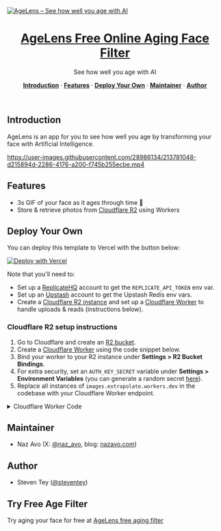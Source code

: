 <a href="https://agelens.com/ai-age-progression-free">
  <img alt="AgeLens – See how well you age with AI" src="https://agelens.com/ai-age-progression-free">
  <h1 align="center">AgeLens Free Online Aging Face Filter</h1>
</a>

<p align="center">
  See how well you age with AI
</p>

<p align="center">
  <a href="#introduction"><strong>Introduction</strong></a> ·
  <a href="#features"><strong>Features</strong></a> ·
  <a href="#deploy-your-own"><strong>Deploy Your Own</strong></a> ·
  <a href="#Maintainer"><strong>Maintainer</strong></a> ·
  <a href="#author"><strong>Author</strong></a>
</p>
<br/>


## Introduction

AgeLens is an app for you to see how well you age by transforming your face with Artificial Intelligence.

https://user-images.githubusercontent.com/28986134/213781048-d215894d-2286-4176-a200-f745b255ecbe.mp4

## Features

- 3s GIF of your face as it ages through time 🧓
- Store & retrieve photos from [Cloudflare R2](https://www.cloudflare.com/lp/pg-r2/) using Workers

## Deploy Your Own

You can deploy this template to Vercel with the button below:

[![Deploy with Vercel](https://vercel.com/button)](https://vercel.com/new/clone?demo-title=Extrapolate%20%E2%80%93%C2%A0See%20how%20well%20you%20age%20with%20AI&demo-description=Age%20transformation%20AI%20app%20powered%20by%20Next.js%2C%20Replicate%2C%20Upstash%2C%20and%20Cloudflare%20R2%20%2B%20Workers.&demo-url=https%3A%2F%2Fextrapolate.app%2F&demo-image=%2F%2Fimages.ctfassets.net%2Fe5382hct74si%2F4B2RUQ7DTvPgpf3Ra9jSC2%2Fda2571b055081a670ac9649d3ac0ac7a%2FCleanShot_2023-01-20_at_12.04.08.png&project-name=Extrapolate%20%E2%80%93%C2%A0See%20how%20well%20you%20age%20with%20AI&repository-name=extrapolate&repository-url=https%3A%2F%2Fgithub.com%2Fsteven-tey%2Fextrapolate&from=templates&integration-ids=oac_V3R1GIpkoJorr6fqyiwdhl17&env=REPLICATE_API_TOKEN%2CREPLICATE_WEBHOOK_TOKEN%2CCLOUDFLARE_WORKER_SECRET%2CPOSTMARK_TOKEN&envDescription=How%20to%20get%20these%20env%20variables%3A%20&envLink=https%3A%2F%2Fgithub.com%2Fsteven-tey%2Fextrapolate%2Fblob%2Fmain%2F.env.example)

Note that you'll need to:

- Set up a [ReplicateHQ](https://replicate.com) account to get the `REPLICATE_API_TOKEN` env var.
- Set up an [Upstash](https://upstash.com) account to get the Upstash Redis env vars.
- Create a [Cloudflare R2 instance](https://www.cloudflare.com/lp/pg-r2/) and set up a [Cloudflare Worker](https://workers.cloudflare.com/) to handle uploads & reads (instructions below).

### Cloudflare R2 setup instructions

1. Go to Cloudflare and create an [R2 bucket](https://www.cloudflare.com/lp/pg-r2/).
2. Create a [Cloudflare Worker](https://workers.cloudflare.com/) using the code snippet below.
3. Bind your worker to your R2 instance under **Settings > R2 Bucket Bindings**.
4. For extra security, set an `AUTH_KEY_SECRET` variable under **Settings > Environment Variables** (you can generate a random secret [here](https://generate-secret.vercel.app/)).
5. Replace all instances of `images.extrapolate.workers.dev` in the codebase with your Cloudflare Worker endpoint.

<details>
<summary>Cloudflare Worker Code</summary>

```ts
// Check requests for a pre-shared secret
const hasValidHeader = (request, env) => {
  return request.headers.get("X-CF-Secret") === env.AUTH_KEY_SECRET;
};

function authorizeRequest(request, env, key) {
  switch (request.method) {
    case "PUT":
    case "DELETE":
      return hasValidHeader(request, env);
    case "GET":
      return true;
    default:
      return false;
  }
}

export default {
  async fetch(request, env) {
    const url = new URL(request.url);
    const key = url.pathname.slice(1);

    if (!authorizeRequest(request, env, key)) {
      return new Response("Forbidden", { status: 403 });
    }

    switch (request.method) {
      case "PUT":
        await env.MY_BUCKET.put(key, request.body);
        return new Response(`Put ${key} successfully!`);
      case "GET":
        const object = await env.MY_BUCKET.get(key);

        if (object === null) {
          return new Response("Object Not Found", { status: 404 });
        }

        const headers = new Headers();
        object.writeHttpMetadata(headers);
        headers.set("etag", object.httpEtag);

        return new Response(object.body, {
          headers,
        });
      case "DELETE":
        await env.MY_BUCKET.delete(key);
        return new Response("Deleted!");

      default:
        return new Response("Method Not Allowed", {
          status: 405,
          headers: {
            Allow: "PUT, GET, DELETE",
          },
        });
    }
  },
};
```

</details>


## Maintainer

- Naz Avo (X: [@naz_avo](https://twitter.com/naz_avo), blog: [nazavo.com](https://nazavo.com))

## Author

- Steven Tey ([@steventey](https://twitter.com/steventey))


## Try Free Age Filter
Try aging your face for free at [AgeLens free aging filter](https://agelens.com/ai-age-progression-free)
